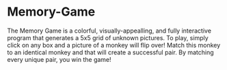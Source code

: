 # Memory-Game

The Memory Game is a colorful, visually-appealling, and fully interactive program that generates a 5x5 grid of unknown pictures. To play, simply click on any box and a picture of a monkey will flip over! Match this monkey to an identical monkey and that will create a successful pair. By matching every unique pair, you win the game!
